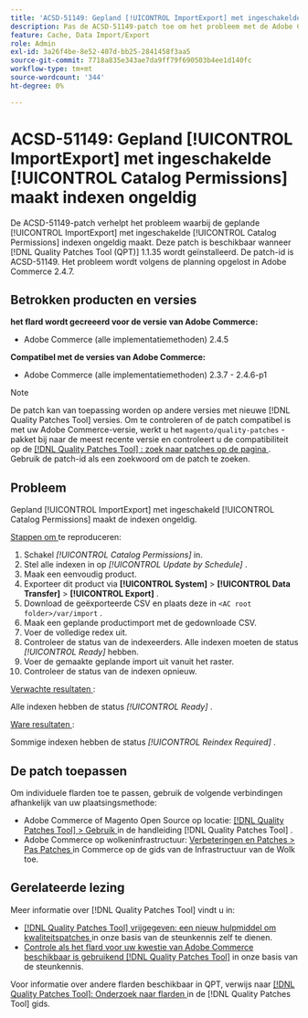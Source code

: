 ```yaml
---
title: 'ACSD-51149: Gepland [!UICONTROL ImportExport] met ingeschakelde [!UICONTROL Catalog Permissions] maakt indexen ongeldig'
description: Pas de ACSD-51149-patch toe om het probleem met de Adobe Commerce-prestaties op te lossen, waarbij de geplande [!UICONTROL ImportExport] met enabled [!UICONTROL Catalog Permissions] indexen ongeldig maakt.
feature: Cache, Data Import/Export
role: Admin
exl-id: 3a26f4be-8e52-407d-bb25-2841458f3aa5
source-git-commit: 7718a835e343ae7da9ff79f690503b4ee1d140fc
workflow-type: tm+mt
source-wordcount: '344'
ht-degree: 0%

---
```


# ACSD-51149: Gepland [!UICONTROL ImportExport] met ingeschakelde [!UICONTROL Catalog Permissions] maakt indexen ongeldig

De ACSD-51149-patch verhelpt het probleem waarbij de geplande [!UICONTROL ImportExport] met ingeschakelde [!UICONTROL Catalog Permissions] indexen ongeldig maakt. Deze patch is beschikbaar wanneer [!DNL Quality Patches Tool (QPT)] 1.1.35 wordt geïnstalleerd. De patch-id is ACSD-51149. Het probleem wordt volgens de planning opgelost in Adobe Commerce 2.4.7.

## Betrokken producten en versies

**het flard wordt gecreeerd voor de versie van Adobe Commerce:**

* Adobe Commerce (alle implementatiemethoden) 2.4.5

**Compatibel met de versies van Adobe Commerce:**

* Adobe Commerce (alle implementatiemethoden) 2.3.7 - 2.4.6-p1

>[!NOTE]
>
>De patch kan van toepassing worden op andere versies met nieuwe [!DNL Quality Patches Tool] versies. Om te controleren of de patch compatibel is met uw Adobe Commerce-versie, werkt u het `magento/quality-patches` -pakket bij naar de meest recente versie en controleert u de compatibiliteit op de [[!DNL Quality Patches Tool] : zoek naar patches op de pagina ](https://experienceleague.adobe.com/tools/commerce-quality-patches/index.html?lang=nl-NL) . Gebruik de patch-id als een zoekwoord om de patch te zoeken.

## Probleem

Gepland [!UICONTROL ImportExport] met ingeschakeld [!UICONTROL Catalog Permissions] maakt de indexen ongeldig.

<u> Stappen om </u> te reproduceren:

1. Schakel *[!UICONTROL Catalog Permissions]* in.
1. Stel alle indexen in op *[!UICONTROL Update by Schedule]* .
1. Maak een eenvoudig product.
1. Exporteer dit product via **[!UICONTROL System]** > **[!UICONTROL Data Transfer]** > **[!UICONTROL Export]** .
1. Download de geëxporteerde CSV en plaats deze in `<AC root folder>/var/import` .
1. Maak een geplande productimport met de gedownloade CSV.
1. Voer de volledige redex uit.
1. Controleer de status van de indexeerders. Alle indexen moeten de status *[!UICONTROL Ready]* hebben.
1. Voer de gemaakte geplande import uit vanuit het raster.
1. Controleer de status van de indexen opnieuw.

<u> Verwachte resultaten </u>:

Alle indexen hebben de status *[!UICONTROL Ready]* .

<u> Ware resultaten </u>:

Sommige indexen hebben de status *[!UICONTROL Reindex Required]* .

## De patch toepassen

Om individuele flarden toe te passen, gebruik de volgende verbindingen afhankelijk van uw plaatsingsmethode:

* Adobe Commerce of Magento Open Source op locatie: [[!DNL Quality Patches Tool]  > Gebruik ](https://experienceleague.adobe.com/docs/commerce-operations/tools/quality-patches-tool/usage.html?lang=nl-NL) in de handleiding [!DNL Quality Patches Tool] .
* Adobe Commerce op wolkeninfrastructuur: [ Verbeteringen en Patches > Pas Patches ](https://experienceleague.adobe.com/docs/commerce-cloud-service/user-guide/develop/upgrade/apply-patches.html?lang=nl-NL) in Commerce op de gids van de Infrastructuur van de Wolk toe.

## Gerelateerde lezing

Meer informatie over [!DNL Quality Patches Tool] vindt u in:

* [[!DNL Quality Patches Tool]  vrijgegeven: een nieuw hulpmiddel om kwaliteitspatches ](/help/announcements/adobe-commerce-announcements/magento-quality-patches-released-new-tool-to-self-serve-quality-patches.md) in onze basis van de steunkennis zelf te dienen.
* [ Controle als het flard voor uw kwestie van Adobe Commerce beschikbaar is gebruikend  [!DNL Quality Patches Tool]](/help/support-tools/patches-available-in-qpt-tool/check-patch-for-magento-issue-with-magento-quality-patches.md) in onze basis van de steunkennis.

Voor informatie over andere flarden beschikbaar in QPT, verwijs naar [[!DNL Quality Patches Tool]: Onderzoek naar flarden ](https://experienceleague.adobe.com/tools/commerce-quality-patches/index.html?lang=nl-NL) in de [!DNL Quality Patches Tool] gids.
